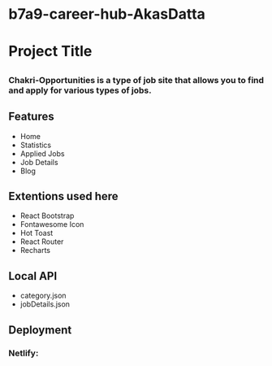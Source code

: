 # b7a9-career-hub-AkasDatta

# Project Title
##
### Chakri-Opportunities is a type of job site that allows you to find and apply for various types of jobs.

## Features
- Home
- Statistics
- Applied Jobs
- Job Details
- Blog

## Extentions used here
- React Bootstrap
- Fontawesome Icon
- Hot Toast
- React Router
- Recharts

## Local API
- category.json
- jobDetails.json


## Deployment
### Netlify: 
